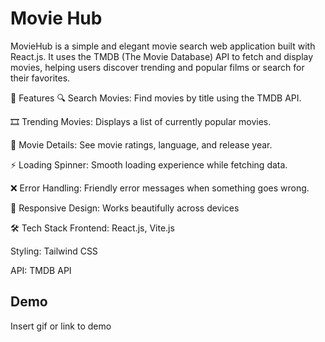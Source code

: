 
# Movie Hub

MovieHub is a simple and elegant movie search web application built with React.js. It uses the TMDB (The Movie Database) API to fetch and display movies, helping users discover trending and popular films or search for their favorites.

🚀 Features 🔍 Search Movies: Find movies by title using the TMDB API.

🎞️ Trending Movies: Displays a list of currently popular movies.

🌟 Movie Details: See movie ratings, language, and release year.

⚡ Loading Spinner: Smooth loading experience while fetching data.

❌ Error Handling: Friendly error messages when something goes wrong.

🎨 Responsive Design: Works beautifully across devices

🛠️ Tech Stack Frontend: React.js, Vite.js

Styling: Tailwind CSS

API: TMDB API
## Demo

Insert gif or link to demo

